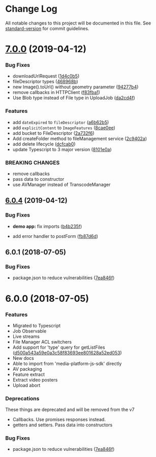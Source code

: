 # Change Log

All notable changes to this project will be documented in this file. See [standard-version](https://github.com/conventional-changelog/standard-version) for commit guidelines.

<a name="7.0.0"></a>
# [7.0.0](https://github.com/wix/media-platform-js-sdk/compare/v6.0.4...v7.0.0) (2019-04-12)


### Bug Fixes

* downloadUrlRequest ([1d4c0b5](https://github.com/wix/media-platform-js-sdk/commit/1d4c0b5))
* fileDescriptor types ([468968b](https://github.com/wix/media-platform-js-sdk/commit/468968b))
* new Image().toUrl() without geometry parameter ([94277b4](https://github.com/wix/media-platform-js-sdk/commit/94277b4))
* remove callbacks in HTTPClient ([f83fba1](https://github.com/wix/media-platform-js-sdk/commit/f83fba1))
* Use Blob type instead of File type in UploadJob ([da2cd4f](https://github.com/wix/media-platform-js-sdk/commit/da2cd4f))


### Features

* add `dateExpired` to `fileDescriptor` ([a6b62b5](https://github.com/wix/media-platform-js-sdk/commit/a6b62b5))
* add `explicitContent` to `ImageFeatures` ([8cae0ee](https://github.com/wix/media-platform-js-sdk/commit/8cae0ee))
* add bucket to FileDescriptor ([2a732f6](https://github.com/wix/media-platform-js-sdk/commit/2a732f6))
* Add createFolder method to fileManagement service ([2c9402a](https://github.com/wix/media-platform-js-sdk/commit/2c9402a))
* add delete lifecycle ([dcfcab0](https://github.com/wix/media-platform-js-sdk/commit/dcfcab0))
* update Typescript to 3 major version ([8101e0a](https://github.com/wix/media-platform-js-sdk/commit/8101e0a))

### BREAKING CHANGES

* remove callbacks
* pass data to constructor
* use AVManager instead of TranscodeManager

<a name="6.0.4"></a>
## [6.0.4](https://github.com/wix/media-platform-js-sdk/compare/v6.0.1...v6.0.4) (2019-04-12)


### Bug Fixes

* **demo app:** fix imports ([b4b235f](https://github.com/wix/media-platform-js-sdk/commit/b4b235f))

* add error handler to postForm ([fb87d6d](https://github.com/wix/media-platform-js-sdk/commit/fb87d6d))


<a name="6.0.1"></a>
## 6.0.1 (2018-07-05)


### Bug Fixes

* package.json to reduce vulnerabilities ([7ea846f](https://github.com/wix/media-platform-js-sdk/commit/7ea846f))



<a name="6.0.0"></a>
# 6.0.0 (2018-07-05)

### Features

* Migrated to Typescript
* Job Observable
* Live streams
* File Manager ACL switchers
* Add support for 'type' query for getListFiles ([d500a543a59e0a3c58f83693ee801628a52ed053](https://github.com/wix/media-platform-js-sdk/commit/d500a543a59e0a3c58f83693ee801628a52ed053))
* New docs
* Able to import from 'media-platform-js-sdk' directly
* AV packaging
* Feature extract
* Extract video posters
* Upload abort

### Deprecations

These things are deprecated and will be removed from the v7

* Callbacks. Use promises responses instead.
* getters and setters. Pass data into constructors

### Bug Fixes

* package.json to reduce vulnerabilities ([7ea846f](https://github.com/wix/media-platform-js-sdk/commit/7ea846f))
